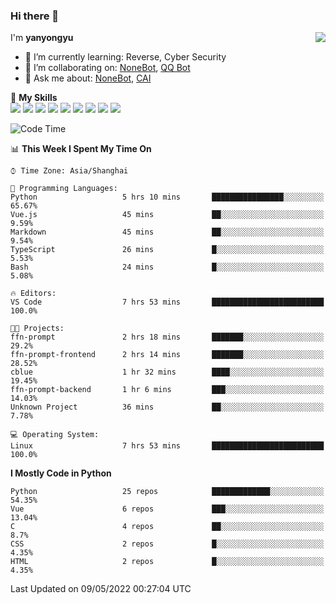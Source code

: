 ### Hi there 👋

<a href="#">
  <img align="right" src="https://github-readme-stats.vercel.app/api?username=yanyongyu&count_private=true&show_icons=true&bg_color=15,f2f7fd,E0EAFC" />
</a>

I'm **yanyongyu**

- 🌱 I’m currently learning: Reverse, Cyber Security
- 👯 I’m collaborating on: [NoneBot](https://github.com/nonebot), [QQ Bot](https://github.com/Mrs4s/go-cqhttp)
- 💬 Ask me about: [NoneBot](https://github.com/nonebot), [CAI](https://github.com/cscs181/CAI)

🌟 **My Skills**  
![](https://img.shields.io/badge/-Python-3e74a2?style=flat-square&logo=Python&logoColor=fff)
![](https://img.shields.io/badge/-Node.js-339933?style=flat-square&logo=Node.js&logoColor=fff)
![](https://img.shields.io/badge/-Vue-4fc08d?style=flat-square&logo=Vue.js&logoColor=fff)
![](https://img.shields.io/badge/-React-2d98ce?style=flat-square&logo=React&logoColor=fff)
![](https://img.shields.io/badge/-Docker-2496ED?style=flat-square&logo=Docker&logoColor=fff)
![](https://img.shields.io/badge/-Linux-000000?style=flat-square&logo=Linux&logoColor=fff)
![](https://img.shields.io/badge/-MySQL-4479A1?style=flat-square&logo=MySQL&logoColor=fff)
![](https://img.shields.io/badge/-Redis-DC382D?style=flat-square&logo=Redis&logoColor=fff)
![](https://img.shields.io/badge/-MongoDB-47A248?style=flat-square&logo=MongoDB&logoColor=fff)

<!--START_SECTION:waka-->
![Code Time](http://img.shields.io/badge/Code%20Time-0-blue)

📊 **This Week I Spent My Time On** 

```text
⌚︎ Time Zone: Asia/Shanghai

💬 Programming Languages: 
Python                   5 hrs 10 mins       ████████████████░░░░░░░░░   65.67% 
Vue.js                   45 mins             ██░░░░░░░░░░░░░░░░░░░░░░░   9.59% 
Markdown                 45 mins             ██░░░░░░░░░░░░░░░░░░░░░░░   9.54% 
TypeScript               26 mins             █░░░░░░░░░░░░░░░░░░░░░░░░   5.53% 
Bash                     24 mins             █░░░░░░░░░░░░░░░░░░░░░░░░   5.08%

🔥 Editors: 
VS Code                  7 hrs 53 mins       █████████████████████████   100.0%

🐱‍💻 Projects: 
ffn-prompt               2 hrs 18 mins       ███████░░░░░░░░░░░░░░░░░░   29.2% 
ffn-prompt-frontend      2 hrs 14 mins       ███████░░░░░░░░░░░░░░░░░░   28.52% 
cblue                    1 hr 32 mins        ████░░░░░░░░░░░░░░░░░░░░░   19.45% 
ffn-prompt-backend       1 hr 6 mins         ███░░░░░░░░░░░░░░░░░░░░░░   14.03% 
Unknown Project          36 mins             ██░░░░░░░░░░░░░░░░░░░░░░░   7.78%

💻 Operating System: 
Linux                    7 hrs 53 mins       █████████████████████████   100.0%

```

**I Mostly Code in Python** 

```text
Python                   25 repos            █████████████░░░░░░░░░░░░   54.35% 
Vue                      6 repos             ███░░░░░░░░░░░░░░░░░░░░░░   13.04% 
C                        4 repos             ██░░░░░░░░░░░░░░░░░░░░░░░   8.7% 
CSS                      2 repos             █░░░░░░░░░░░░░░░░░░░░░░░░   4.35% 
HTML                     2 repos             █░░░░░░░░░░░░░░░░░░░░░░░░   4.35%

```



 Last Updated on 09/05/2022 00:27:04 UTC
<!--END_SECTION:waka-->
